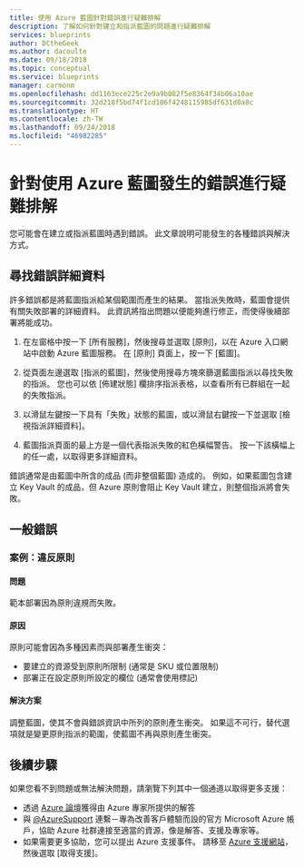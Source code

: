 ```yaml
---
title: 使用 Azure 藍圖針對錯誤進行疑難排解
description: 了解如何針對建立和指派藍圖的問題進行疑難排解
services: blueprints
author: DCtheGeek
ms.author: dacoulte
ms.date: 09/18/2018
ms.topic: conceptual
ms.service: blueprints
manager: carmonm
ms.openlocfilehash: dd1163ece225c2e9a9b082f5e8364f34b06a10ae
ms.sourcegitcommit: 32d218f5bd74f1cd106f4248115985df631d0a8c
ms.translationtype: HT
ms.contentlocale: zh-TW
ms.lasthandoff: 09/24/2018
ms.locfileid: "46982285"
---
```

# <a name="troubleshoot-errors-using-azure-blueprints"></a>針對使用 Azure 藍圖發生的錯誤進行疑難排解

您可能會在建立或指派藍圖時遇到錯誤。 此文章說明可能發生的各種錯誤與解決方式。

## <a name="finding-error-details"></a>尋找錯誤詳細資料

許多錯誤都是將藍圖指派給某個範圍而產生的結果。 當指派失敗時，藍圖會提供有關失敗部署的詳細資料。 此資訊將指出問題以便能夠進行修正，而使得後續部署將能成功。

1. 在左窗格中按一下 [所有服務]，然後搜尋並選取 [原則]，以在 Azure 入口網站中啟動 Azure 藍圖服務。 在 [原則] 頁面上，按一下 [藍圖]。

1. 從頁面左邊選取 [指派的藍圖]，然後使用搜尋方塊來篩選藍圖指派以尋找失敗的指派。 您也可以依 [佈建狀態] 欄排序指派表格，以查看所有已群組在一起的失敗指派。

1. 以滑鼠左鍵按一下具有「失敗」狀態的藍圖，或以滑鼠右鍵按一下並選取 [檢視指派詳細資料]。

1. 藍圖指派頁面的最上方是一個代表指派失敗的紅色橫幅警告。 按一下該橫幅上的任一處，以取得更多詳細資料。

錯誤通常是由藍圖中所含的成品 (而非整個藍圖) 造成的。 例如，如果藍圖包含建立 Key Vault 的成品，但 Azure 原則會阻止 Key Vault 建立，則整個指派將會失敗。

## <a name="general-errors"></a>一般錯誤

### <a name="policy-violation"></a>案例：違反原則

#### <a name="issue"></a>問題

範本部署因為原則違規而失敗。

#### <a name="cause"></a>原因

原則可能會因為多種因素而與部署產生衝突：

- 要建立的資源受到原則所限制 (通常是 SKU 或位置限制)
- 部署正在設定原則所設定的欄位 (通常會使用標記)

#### <a name="resolution"></a>解決方案

調整藍圖，使其不會與錯誤資訊中所列的原則產生衝突。 如果這不可行，替代選項就是變更原則指派的範圍，使藍圖不再與原則產生衝突。

## <a name="next-steps"></a>後續步驟

如果您看不到問題或無法解決問題，請瀏覽下列其中一個通道以取得更多支援：

- 透過 [Azure 論壇](https://azure.microsoft.com/support/forums/)獲得由 Azure 專家所提供的解答
- 與 [@AzureSupport](https://twitter.com/azuresupport) 連繫－專為改善客戶體驗而設的官方 Microsoft Azure 帳戶，協助 Azure 社群連接至適當的資源，像是解答、支援及專家等。
- 如果需要更多協助，您可以提出 Azure 支援事件。 請移至 [Azure 支援網站](https://azure.microsoft.com/support/options/)，然後選取 [取得支援]。